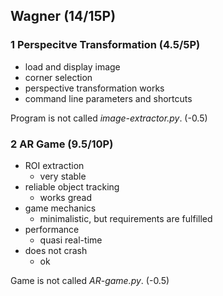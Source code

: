 ## Wagner (14/15P)

### 1 Perspecitve Transformation (4.5/5P)

 * load and display image
 * corner selection
 * perspective transformation works
 * command line parameters and shortcuts

Program is not called *image-extractor.py*. (-0.5)

### 2 AR Game (9.5/10P)

 * ROI extraction
   * very stable
 * reliable object tracking
   * works gread
 * game mechanics
   * minimalistic, but requirements are fulfilled
 * performance
   * quasi real-time
 * does not crash
   * ok

Game is not called *AR-game.py*. (-0.5)
